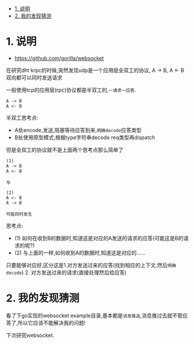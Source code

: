 <!-- TOC -->

- [1. 说明](#1-说明)
- [2. 我的发现猜测](#2-我的发现猜测)

<!-- /TOC -->



<a id="markdown-1-说明" name="1-说明"></a>
# 1. 说明

* https://github.com/gorilla/websocket


在研究dht krpc的时候,突然发现udp是一个应用层全双工的协议, A -> B, A <- B 双向都可以同时发送请求

一般使用tcp的应用层(rpc)协议都是半双工的,`一请求一应答`.

```
A -> B
A <- B
```

半双工思考点:
* A处encode,发送,阻塞等待应答到来,`明确decode`应答类型
* B处使用原型模式,根据type字符串decode req类型再dispatch


但是全双工的协议就不是上面两个思考点那么简单了

```
(1)
A -> B  
A <- B

与

(2)
A <- B
A -> B

可能同时发生
```

思考点:
* (1) 如何在收到B的数据时,知道这是对应的A发送的请求的应答(可能这是B的请求的呢?)
* (2) 与上面的一样,如何收到A的数据时,知道这是对应的......

只要能够对应好,区分这是1.对方发送过来的应答(找到相应的上下文,然后`明确decode`) 2. 对方发送过来的请求(直接处理然后给应答)


<a id="markdown-2-我的发现猜测" name="2-我的发现猜测"></a>
# 2. 我的发现猜测

看了下go实现的websocket example目录,基本都是`消息推送`,消息推过去就不管应答了,所以它应该不能解决我的问题!

下次研究websocket.
